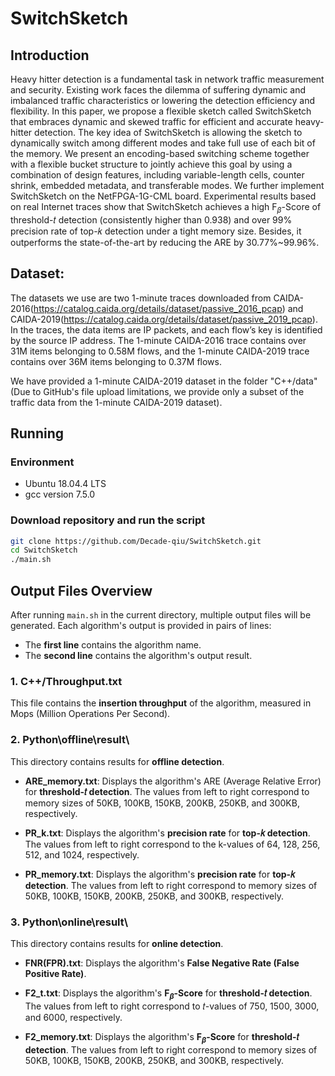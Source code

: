 # SwitchSketch

## Introduction

Heavy hitter detection is a fundamental task in network traffic measurement and security. Existing work faces the dilemma of suffering dynamic and imbalanced traffic characteristics or lowering the detection efficiency and flexibility. In this paper, we propose a flexible sketch called SwitchSketch that embraces dynamic and skewed traffic for efficient and accurate heavy-hitter detection. The key idea of SwitchSketch is allowing the sketch to dynamically switch among different modes and take full use of each bit of the memory. We present an encoding-based switching scheme together with a flexible bucket structure to jointly achieve this goal by using a combination of design features, including variable-length cells, counter shrink, embedded metadata, and transferable modes. We further implement SwitchSketch on the NetFPGA-1G-CML board. Experimental results based on real Internet traces show that SwitchSketch achieves a high $\text{F}_\beta$-Score of threshold-𝑡 detection (consistently higher than 0.938) and over 99\% precision rate of top-𝑘 detection under a tight memory size. Besides, it outperforms the state-of-the-art by reducing the ARE by 30.77\%~99.96\%.

## Dataset: 

The datasets we use are two 1-minute traces downloaded from CAIDA-2016(https://catalog.caida.org/details/dataset/passive_2016_pcap) and CAIDA-2019(https://catalog.caida.org/details/dataset/passive_2019_pcap). In the traces, the data items are IP packets, and each flow’s key is identified by the source IP address. The 1-minute CAIDA-2016 trace contains over 31M items belonging to 0.58M flows, and the 1-minute CAIDA-2019 trace contains over 36M items belonging to 0.37M flows.

We have provided a 1-minute CAIDA-2019 dataset in the folder "C++/data" (Due to GitHub's file upload limitations, we provide only a subset of the traffic data from the 1-minute CAIDA-2019 dataset).

## Running

### Environment

- Ubuntu 18.04.4 LTS
- gcc version 7.5.0

### Download repository and run the script 

```bash
git clone https://github.com/Decade-qiu/SwitchSketch.git
cd SwitchSketch
./main.sh
```

## Output Files Overview

After running `main.sh` in the current directory, multiple output files will be generated. Each algorithm's output is provided in pairs of lines:  
- The **first line** contains the algorithm name.  
- The **second line** contains the algorithm's output result.  

### 1. C++/Throughput.txt
This file contains the **insertion throughput** of the algorithm, measured in Mops (Million Operations Per Second).

### 2. Python\offline\result\
This directory contains results for **offline detection**.

- **ARE_memory.txt**: Displays the algorithm's ARE (Average Relative Error) for **threshold-𝑡 detection**. The values from left to right correspond to memory sizes of 50KB, 100KB, 150KB, 200KB, 250KB, and 300KB, respectively.
  
- **PR_k.txt**: Displays the algorithm's **precision rate** for **top-𝑘 detection**. The values from left to right correspond to the k-values of 64, 128, 256, 512, and 1024, respectively.
  
- **PR_memory.txt**: Displays the algorithm's **precision rate** for **top-𝑘 detection**. The values from left to right correspond to memory sizes of 50KB, 100KB, 150KB, 200KB, 250KB, and 300KB, respectively.

### 3. Python\online\result\
This directory contains results for **online detection**.

- **FNR(FPR).txt**: Displays the algorithm's **False Negative Rate (False Positive Rate)**.

- **F2_t.txt**: Displays the algorithm's **$\text{F}_\beta$-Score** for **threshold-𝑡 detection**. The values from left to right correspond to 𝑡-values of 750, 1500, 3000, and 6000, respectively.
  
- **F2_memory.txt**: Displays the algorithm's **$\text{F}_\beta$-Score** for **threshold-𝑡 detection**. The values from left to right correspond to memory sizes of 50KB, 100KB, 150KB, 200KB, 250KB, and 300KB, respectively.
